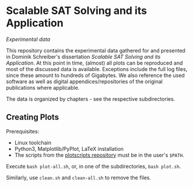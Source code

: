# Scalable SAT Solving and its Application 

_Experimental data_

This repository contains the experimental data gathered for and presented in Dominik Schreiber's dissertation _Scalable SAT Solving and its Application_.
At this point in time, (almost) all plots can be reproduced and most of the discussed data is available. Exceptions include the full log files, since these amount to hundreds of Gigabytes. We also reference the used software as well as digital appendices/repositories of the original publications where applicable. 

The data is organized by chapters - see the respective subdirectories.

## Creating Plots

Prerequisites:

* Linux toolchain
* Python3, Matplotlib/PyPlot, LaTeX installation
* The scripts from the [plotscripts repository](https://github.com/domschrei/plotscripts/tree/e5e980e300cc68dedbdd40b1b6b33bb998ff7fcd) must be in the user's `$PATH`.

Execute `bash plot-all.sh`, or, in one of the subdirectories, `bash plot.sh`.

Similarly, use `clean.sh` and `clean-all.sh` to remove the files.
